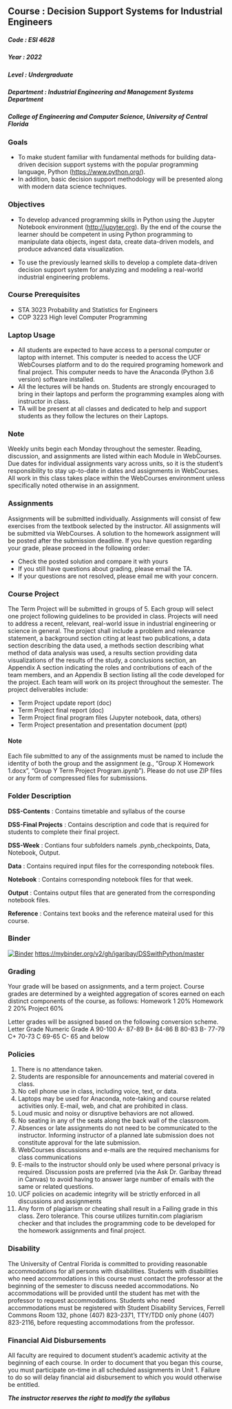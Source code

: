 ## Course     : Decision Support Systems for Industrial Engineers
##### Code       : ESI 4628
##### Year       : 2022
##### Level      : Undergraduate
##### Department : Industrial Engineering and Management Systems Department
##### College of Engineering and Computer Science, University of Central Florida

### Goals
+ To make student familiar with fundamental methods for building data-driven decision support systems with the popular programming language, Python (https://www.python.org/). 
+ In addition, basic decision support methodology will be presented along with modern data science techniques.

### Objectives
+ To develop advanced programming skills in Python using the Jupyter Notebook environment (http://jupyter.org). By the end of the course the learner should be competent in using Python programming to manipulate data objects, ingest data, create data-driven models, and produce advanced data visualization.

+ To use the previously learned skills to develop a complete data-driven decision support system for analyzing and modeling a real-world industrial engineering problems.

### Course Prerequisites
+ STA 3023 Probability and Statistics for Engineers 
+ COP 3223 High level Computer Programming

### Laptop Usage
+ All students are expected to have access to a personal computer or laptop with internet. This computer is needed to access the UCF WebCourses platform and to do the required programing homework and final project. This computer needs to have the Anaconda (Python 3.6 version) software installed.
+ All the lectures will be hands on. Students are strongly encouraged to bring in their laptops and perform the programming examples along with instructor in class.
+ TA will be present at all classes and dedicated to help and support students as they follow the lectures on their Laptops. 

### Note
Weekly units begin each Monday throughout the semester. Reading, discussion, and assignments are listed within each Module in WebCourses. Due dates for individual assignments vary across units, so it is the student’s responsibility to stay up-to-date in dates and assignments in WebCourses. All work in this class takes place within the WebCourses environment unless specifically noted otherwise in an assignment.

### Assignments
Assignments will be submitted individually. Assignments will consist of few exercises from the textbook selected by the instructor. All assignments will be submitted via WebCourses. A solution to the homework assignment will be posted after the submission deadline. If you have question regarding your grade, please proceed in the following order:
+ Check the posted solution and compare it with yours
+	If you still have questions about grading, please email the TA. 
+	If your questions are not resolved, please email me with your concern.

### Course Project
The Term Project will be submitted in groups of 5. Each group will select one project following guidelines to be provided in class. Projects will need to address a recent, relevant, real-world issue in industrial engineering or science in general. The project shall include a problem and relevance statement, a background section citing at least two publications, a data section describing the data used, a methods section describing what method of data analysis was used, a results section providing data visualizations of the results of the study, a conclusions section, an Appendix A section indicating the roles and contributions of each of the team members, and an Appendix B section listing all the code developed for the project.
Each team will work on its project throughout the semester. The project deliverables include:
+	Term Project update report (doc)
+	Term Project final report (doc)
+	Term Project final program files (Jupyter notebook, data, others)
+	Term Project presentation and presentation document (ppt)
#### Note
Each file submitted to any of the assignments must be named to include the identity of both the group and the assignment (e.g., “Group X Homework 1.docx”, “Group Y Term Project Program.ipynb”). Please do not use ZIP files or any form of compressed files for submissions.

### Folder Description 
**DSS-Contents**        : Contains timetable and syllabus of the course

**DSS-Final Projects**  : Contains description and code that is required for students to complete their final project.

**DSS-Week**            : Contians four subfolders namels .pynb_checkpoints, Data, Notebook, Output.

**Data**                : Contains required input files for the corresponding notebook files.

**Notebook**            : Contains corresponding notebook files for that week.

**Output**              : Contains output files that are generated from the corresponding notebook files.

**Reference**           : Contains text books and the reference mateiral used for this course.

### Binder

[![Binder](https://mybinder.org/badge.svg)](https://mybinder.org/v2/gh/igaribay/DSSwithPython/master) 
https://mybinder.org/v2/gh/igaribay/DSSwithPython/master

### Grading
Your grade will be based on assignments, and a term project. Course grades are determined by a weighted aggregation of scores earned on each distinct components of the course, as follows:
Homework 1	20%
Homework 2	20%
Project	60%

Letter grades will be assigned based on the following conversion scheme. 
Letter Grade	Numeric Grade
A	90-100
A-	87-89
B+	84-86
B	80-83
B-	77-79
C+	70-73
C	69-65
C-	65 and below

### Policies
1.	There is no attendance taken.
2.	Students are responsible for announcements and material covered in class.
3.	No cell phone use in class, including voice, text, or data. 
4.	Laptops may be used for Anaconda, note-taking and course related activities only. E-mail, web, and chat are prohibited in class.
5.	Loud music and noisy or disruptive behaviors are not allowed.
6.	No seating in any of the seats along the back wall of the classroom.
7.	Absences or late assignments do not need to be communicated to the instructor. Informing instructor of a planned late submission does not constitute approval for the late submission.
8.	WebCourses discussions and e-mails are the required mechanisms for class communications
9.	E-mails to the instructor should only be used where personal privacy is required. Discussion posts are preferred (via the Ask Dr. Garibay thread in Canvas) to avoid having to answer large number of emails with the same or related questions.
10.	UCF policies on academic integrity will be strictly enforced in all discussions and assignments
11.	Any form of plagiarism or cheating shall result in a Failing grade in this class. Zero tolerance. This course utilizes turnitin.com plagiarism checker and that includes the programming code to be developed for the homework assignments and final project.

### Disability
The University of Central Florida is committed to providing reasonable accommodations for all persons with disabilities. Students with disabilities who need accommodations in this course must contact the professor at the beginning of the semester to discuss needed accommodations. No accommodations will be provided until the student has met with the professor to request accommodations. Students who need accommodations must be registered with Student Disability Services, Ferrell Commons Room 132, phone (407) 823-2371, TTY/TDD only phone (407) 823-2116, before requesting accommodations from the professor.

### Financial Aid Disbursements
All faculty are required to document student’s academic activity at the beginning of each course. In order to document that you began this course, you must participate on-time in all scheduled assignments in Unit 1. Failure to do so will delay financial aid disbursement to which you would otherwise be entitled.

 **_The instructor reserves the right to modify the syllabus_**
